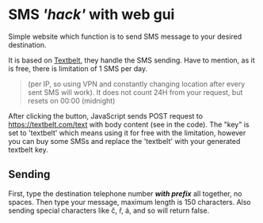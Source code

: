 # SMS *'hack'* with web gui


  Simple website which function is to send SMS message to your desired destination. 
  
  It is based on [Textbelt](https://textbelt.com/), they handle the SMS sending. Have to mention, as it is free, there is limitation of 1 SMS per day. 
 > (per IP, so using VPN and constantly changing location after every sent SMS will work). It does not count 24H from your request, but resets on 00:00 (midnight)
  
  After clicking the button, JavaScript sends POST request to https://textbelt.com/text with body content (see in the code). The "key" is set to 'textbelt' which means using it for free with the limitation, however you can buy some SMSs and replace the 'textbelt' with your generated textbelt key.
  
  ## Sending
  First, type the destination telephone number  _**with prefix**_ all together, no spaces.
  Then type your message, maximum length is 150 characters. Also sending special characters like č, ř, á, and so will return false.

